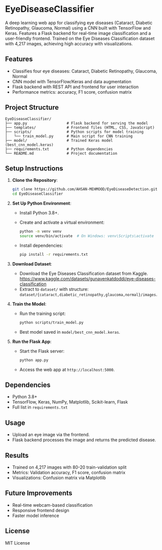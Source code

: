 # EyeDiseaseClassifier

A deep learning web app for classifying eye diseases (Cataract, Diabetic Retinopathy, Glaucoma, Normal) using a CNN built with TensorFlow and Keras. Features a Flask backend for real-time image classification and a user-friendly frontend. Trained on the Eye Diseases Classification dataset with 4,217 images, achieving high accuracy with visualizations.

## Features

- Classifies four eye diseases: Cataract, Diabetic Retinopathy, Glaucoma, Normal
- CNN model with TensorFlow/Keras and data augmentation
- Flask backend with REST API and frontend for user interaction
- Performance metrics: accuracy, F1 score, confusion matrix

## Project Structure

```
EyeDiseaseClassifier/
├── app.py                  # Flask backend for serving the model
├── templates/              # Frontend files (HTML, CSS, JavaScript)
├── scripts/                # Python scripts for model training
│   └── train_model.py      # Main script for CNN training
├── model/                  # Trained Keras model (best_cnn_model.keras)
├── requirements.txt        # Python dependencies
└── README.md               # Project documentation
```

## Setup Instructions

1. **Clone the Repository**:

   ```bash
   git clone https://github.com/AHSAN-MEHMOOD/EyeDiseaseDetection.git
   cd EyeDiseaseClassifier
   ```

2. **Set Up Python Environment**:

   - Install Python 3.8+.

   - Create and activate a virtual environment:

     ```bash
     python -m venv venv
     source venv/bin/activate  # On Windows: venv\Scripts\activate
     ```

   - Install dependencies:

     ```bash
     pip install -r requirements.txt
     ```

3. **Download Dataset**:

   - Download the Eye Diseases Classification dataset from Kaggle.
   https://www.kaggle.com/datasets/gunavenkatdoddi/eye-diseases-classification
   - Extract to `dataset/` with structure: `dataset/{cataract,diabetic_retinopathy,glaucoma,normal}/images`.

4. **Train the Model**:

   - Run the training script:

     ```bash
     python scripts/train_model.py
     ```

   - Best model saved in `model/best_cnn_model.keras`.

5. **Run the Flask App**:

   - Start the Flask server:

     ```bash
     python app.py
     ```

   - Access the web app at `http://localhost:5000`.

## Dependencies

- Python 3.8+
- TensorFlow, Keras, NumPy, Matplotlib, Scikit-learn, Flask
- Full list in `requirements.txt`

## Usage

- Upload an eye image via the frontend.
- Flask backend processes the image and returns the predicted disease.

## Results

- Trained on 4,217 images with 80-20 train-validation split
- Metrics: Validation accuracy, F1 score, confusion matrix
- Visualizations: Confusion matrix via Matplotlib

## Future Improvements

- Real-time webcam-based classification
- Responsive frontend design
- Faster model inference

## License

MIT License